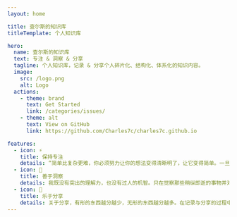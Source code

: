 ```yaml
---
layout: home

title: 查尔斯的知识库
titleTemplate: 个人知识库

hero:
  name: 查尔斯的知识库
  text: 专注 & 洞察 & 分享
  tagline: 个人知识库，记录 & 分享个人碎片化、结构化、体系化的知识内容。
  image:
    src: /logo.png
    alt: Logo
  actions:
    - theme: brand
      text: Get Started
      link: /categories/issues/
    - theme: alt
      text: View on GitHub
      link: https://github.com/Charles7c/charles7c.github.io

features:
  - icon: ⚡️
    title: 保持专注
    details: “简单比复杂更难，你必须努力让你的想法变得清晰明了，让它变得简单。一旦你做到了简单，你就能搬动大山。” -- 乔布斯
  - icon: 🌌
    title: 善于洞察
    details: 我既没有突出的理解力，也没有过人的机智。只在觉察那些稍纵即逝的事物并对其进行精细观察的能力上，我可能在普通人之上。 -- 达尔文
  - icon: 🌟
    title: 乐于分享
    details: 关于分享，有形的东西越分越少，无形的东西越分越多。在记录与分享的过程中, 梳理所学, 交流所得, 必有所获。
---
```

